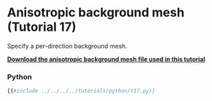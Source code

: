 # Anisotropic background mesh (Tutorial 17)

Specify a per-direction background mesh.

[**Download the anisotropic background mesh file used in this tutorial**](https://gitlab.onelab.info/gmsh/gmsh/-/raw/master/tutorials/t17_bgmesh.pos?inline=false)

### Python
```python
{{#include ../../../../tutorials/python/t17.py}}
```

